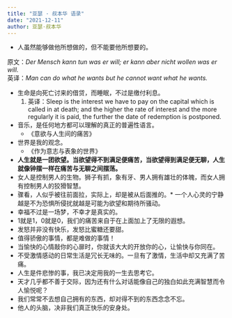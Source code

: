```yaml
---
title: "亚瑟 · 叔本华 语录"
date: "2021-12-11"
author: 亚瑟·叔本华
---
```


- 人虽然能够做他所想做的，但不能要他所想要的。

原文：_Der Mensch kann tun was er will; er kann aber nicht wollen was er will._  
英译：_Man can do what he wants but he cannot want what he wants._

- 生命是向死亡讨来的借贷，而睡眠，不过是缴付利息。
    1. 英译：Sleep is the interest we have to pay on the capital which is called in at death; and the higher the rate of interest and the more regularly it is paid, the further the date of redemption is postponed.
- 音乐，是任何地方都可以理解的真正的普遍性语言。
  - 《意欲与人生间的痛苦》
- 世界是我的观念。
  - 《作为意志与表象的世界》
- **人生就是一团欲望。当欲望得不到满足便痛苦，当欲望得到满足便无聊，人生就像钟摆一样在痛苦与无聊之间摆荡。**
- 女人是控制男人的生物。狮子有抓，象有牙、男人拥有雄壮的体魄，而女人拥有控制男人的狡猾智慧。
- 骤看，人似乎被往前面拉，实际上，却是被从后面推的。\* 一个人心灵的宁静越是不为恐惧所侵扰就越是可能为欲望和期待所骚动。
- 幸福不过是一场梦，不幸才是真实的。
- 1就是1，0就是0，我们的痛苦来自于在上面加上了无限的遐想。
- 发怒并非没有快乐，发怒比蜜糖还要甜。
- 值得骄傲的事情，都是难做的事情！
- 当愉快的心情敲你的心扉时，你就该大大的开放你的心，让愉快与你同在。
- 不受激情感动的日常生活是冗长无味的。一旦有了激情，生活中却又充满了苦痛。
- 人生是件悲惨的事，我已决定用我的一生去思考它。
- 天才几乎都不善于交际，因为还有什么对话能像自己的独白如此充满智慧而令人愉悦呢？
- 我们常常不去想自己拥有的东西，却对得不到的东西念念不忘。
- 他人的头脑，决非我们真正快乐的安身处。
